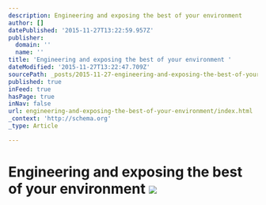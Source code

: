 ```yaml
---
description: Engineering and exposing the best of your environment
author: []
datePublished: '2015-11-27T13:22:59.957Z'
publisher:
  domain: ''
  name: ''
title: 'Engineering and exposing the best of your environment '
dateModified: '2015-11-27T13:22:47.709Z'
sourcePath: _posts/2015-11-27-engineering-and-exposing-the-best-of-your-environment.md
published: true
inFeed: true
hasPage: true
inNav: false
url: engineering-and-exposing-the-best-of-your-environment/index.html
_context: 'http://schema.org'
_type: Article

---
```

# Engineering and exposing the best of your environment ![](https://the-grid-user-content.s3-us-west-2.amazonaws.com/8aebcac4-e39c-427d-987e-68295840d314.png)